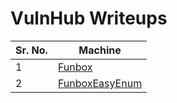 # VulnHub Writeups

| Sr. No. | Machine                           |
| ------- | --------------------------------- |
| 1       | [Funbox](FunboxEasy.html)    |
| 2       | [FunboxEasyEnum](FunboxEasyEnum.html) |

